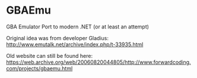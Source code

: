 # GBAEmu
GBA Emulator Port to modern .NET (or at least an attempt)

Original idea was from developer Gladius:
http://www.emutalk.net/archive/index.php/t-33935.html

Old website can still be found here:
https://web.archive.org/web/20060820044805/http://www.forwardcoding.com/projects/gbaemu.html

